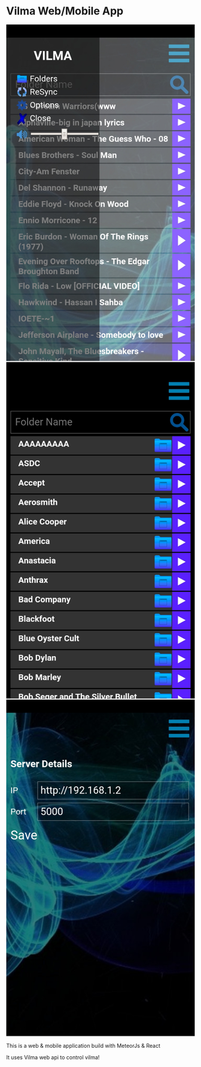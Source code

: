 # Vilma Web/Mobile App

<p align="center">
  <img src="/res/3.jpg">
  <img src="/res/5.jpg">
  <img src="/res/4.jpg">

</p>

This is a web & mobile application build with MeteorJs & React

It uses Vilma web api to control vilma!
